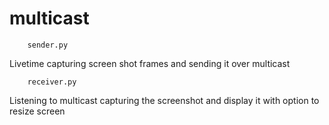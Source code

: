 # multicast
        sender.py
Livetime capturing screen shot frames and sending it over multicast 

        receiver.py

Listening to multicast capturing the screenshot and display it with option to resize screen 

